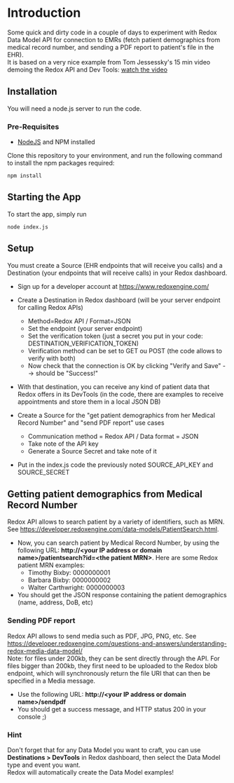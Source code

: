 # Introduction

Some quick and dirty code in a couple of days to experiment with Redox Data Model API for connection to EMRs (fetch patient demographics from medical record number, and sending a PDF report to patient's file in the EHR).  
It is based on a very nice example from Tom Jessessky's 15 min video demoing the Redox API and Dev Tools: [watch the video](https://www.youtube.com/watch?v=4_CURkT_fCo) 

## Installation
You will need a node.js server to run the code. 

### Pre-Requisites
- [NodeJS](https://nodejs.org) and NPM installed

Clone this repository to your environment, and run the following command to install the npm packages required:
```
npm install
```

## Starting the App
To start the app, simply run
```
node index.js
```  

## Setup
You must create a Source (EHR endpoints that will receive you calls) and a Destination (your endpoints that will receive calls) in your Redox dashboard.

- Sign up for a developer account at https://www.redoxengine.com/
- Create a Destination in Redox dashboard (will be your server endpoint for calling Redox APIs)
  - Method=Redox API / Format=JSON
  - Set the endpoint (your server endpoint) 
  - Set the verification token (just a secret you put in your code: DESTINATION_VERIFICATION_TOKEN)
  - Verification method can be set to GET ou POST (the code allows to verify with both) 
  - Now check that the connection is OK by clicking "Verify and Save" --> should be "Success!"
- With that destination, you can receive any kind of patient data that Redox offers in its DevTools (in the code, there are examples to receive appointments and store them in a local JSON DB)

- Create a Source for the "get patient demographics from her Medical Record Number" and "send PDF report" use cases
  - Communication method = Redox API / Data format = JSON
  - Take note of the API key
  - Generate a Source Secret and take note of it

- Put in the index.js code the previously noted SOURCE_API_KEY and SOURCE_SECRET

## Getting patient demographics from Medical Record Number
Redox API allows to search patient by a variety of identifiers, such as MRN. See https://developer.redoxengine.com/data-models/PatientSearch.html.  

- Now, you can search patient by Medical Record Number, by using the following URL: **http://&lt;your IP address or domain name&gt;/patientsearch?id=&lt;the patient MRN&gt;**.  Here are some Redox patient MRN examples:
  - Timothy Bixby: 0000000001
  - Barbara Bixby: 0000000002
  - Walter Carthwright: 0000000003
- You should get the JSON response containing the patient demographics (name, address, DoB, etc)

### Sending PDF report
Redox API allows to send media such as PDF, JPG, PNG, etc. See https://developer.redoxengine.com/questions-and-answers/understanding-redox-media-data-model/  
Note: for files under 200kb, they can be sent directly through the API. For files bigger than 200kb, they first need to be uploaded to the Redox blob endpoint, which will synchronously return the file URI that can then be specified in a Media message.

- Use the following URL: **http://&lt;your IP address or domain name&gt;/sendpdf**
- You should get a success message, and HTTP status 200 in your console ;)

### Hint
Don't forget that for any Data Model you want to craft, you can use **Destinations > DevTools** in Redox dashboard, then select the Data Model type and event you want.  
Redox will automatically create the Data Model examples!
